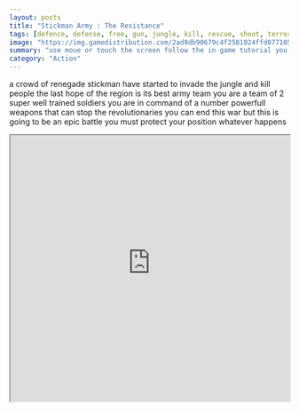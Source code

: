 ```yaml
---
layout: posts
title: "Stickman Army : The Resistance"
tags: [defence, defense, free, gun, jungle, kill, rescue, shoot, terrorist, war, gratis, free, online, games, oyna, game, free, games, play, play, games]
image: "https://img.gamedistribution.com/2ad9db90679c4f2581024ffd07710579.jpg"
summary: "use moue or touch the screen follow the in game tutorial you must defend your position against revolutionaries and renegades lead your team to the final victory you have a tons of different weapons available gun machine gun bazooka rifle sniper rifle kalashnikov flame thrower rocket launcher heavy weapons shotgun the big bertha bombs barbed wire mines sandbags defense s turret and so many more  free online games oyna game free games play play games"
category: "Action"
---
```


a crowd of renegade stickman have started to invade the jungle and kill people the last hope of the region is its best army team you are a team of 2 super well trained soldiers you are in command of a number powerfull weapons that can stop the revolutionaries you can end this war but this is going to be an epic battle you must protect your position whatever happens

<iframe width="100%" height="480px;" src="https://html5.gamedistribution.com/2ad9db90679c4f2581024ffd07710579/"></iframe>
